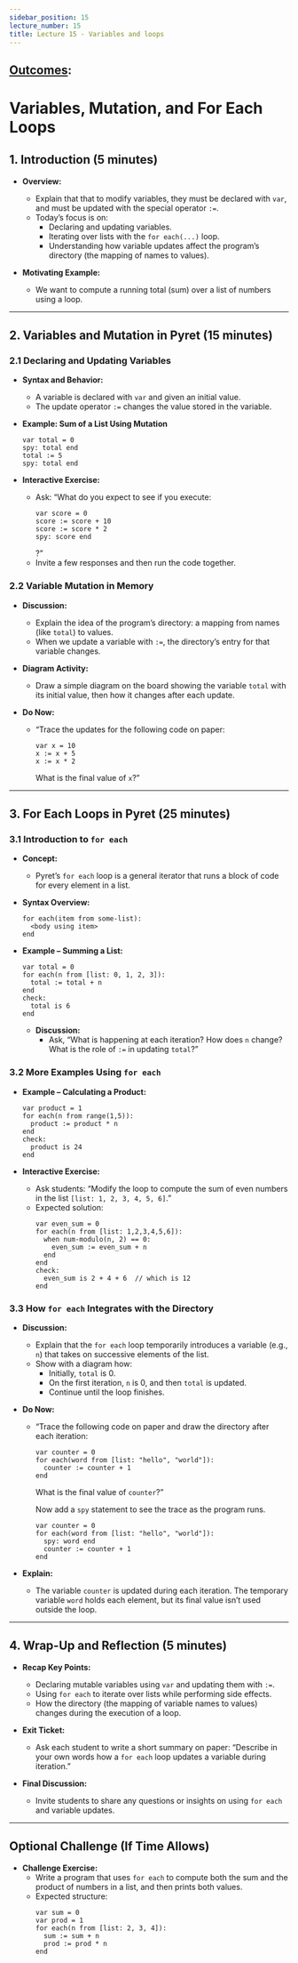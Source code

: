 ```yaml
---
sidebar_position: 15
lecture_number: 15
title: Lecture 15 - Variables and loops
---
```


## [Outcomes](@/home/outcomes.md): 


# Variables, Mutation, and For Each Loops

## 1. Introduction (5 minutes)

- **Overview:**
  - Explain that that to modify variables, they must be declared with `var`, and must be updated with the special operator `:=`.
  - Today’s focus is on:
    - Declaring and updating variables.
    - Iterating over lists with the `for each(...)` loop.
    - Understanding how variable updates affect the program’s directory (the mapping of names to values).

- **Motivating Example:**
  - We want to compute a running total (sum) over a list of numbers using a loop.

---

## 2. Variables and Mutation in Pyret (15 minutes)

### 2.1 Declaring and Updating Variables

- **Syntax and Behavior:**
  - A variable is declared with `var` and given an initial value.
  - The update operator `:=` changes the value stored in the variable.
  
- **Example: Sum of a List Using Mutation**

  ```pyret
  var total = 0
  spy: total end
  total := 5
  spy: total end
  ```
  
- **Interactive Exercise:**
  - Ask: “What do you expect to see if you execute:
    ```pyret
    var score = 0
    score := score + 10
    score := score * 2
    spy: score end
    ```
    ?”
  - Invite a few responses and then run the code together.

### 2.2 Variable Mutation in Memory

- **Discussion:**
  - Explain the idea of the program’s directory: a mapping from names (like `total`) to values.
  - When we update a variable with `:=`, the directory’s entry for that variable changes.
  
- **Diagram Activity:**
  - Draw a simple diagram on the board showing the variable `total` with its initial value, then how it changes after each update.

- **Do Now:**
  - “Trace the updates for the following code on paper:
    ```pyret
    var x = 10
    x := x + 5
    x := x * 2
    ```
    What is the final value of `x`?”

---

## 3. For Each Loops in Pyret (25 minutes)

### 3.1 Introduction to `for each`

- **Concept:**
  - Pyret’s `for each` loop is a general iterator that runs a block of code for every element in a list.

- **Syntax Overview:**

  ```pyret
  for each(item from some-list):
    <body using item>
  end
  ```
  
- **Example – Summing a List:**

  ```pyret
  var total = 0
  for each(n from [list: 0, 1, 2, 3]):
    total := total + n
  end
  check:
    total is 6
  end
  ```

  - **Discussion:**  
    - Ask, “What is happening at each iteration? How does `n` change? What is the role of `:=` in updating `total`?”

### 3.2 More Examples Using `for each`

- **Example – Calculating a Product:**

  ```pyret
  var product = 1
  for each(n from range(1,5)):
    product := product * n
  end
  check:
    product is 24
  end
  ```
  
- **Interactive Exercise:**
  - Ask students: “Modify the loop to compute the sum of even numbers in the list `[list: 1, 2, 3, 4, 5, 6]`.”
  - Expected solution:
    ```pyret
    var even_sum = 0
    for each(n from [list: 1,2,3,4,5,6]):
      when num-modulo(n, 2) == 0:
        even_sum := even_sum + n
      end
    end
    check:
      even_sum is 2 + 4 + 6  // which is 12
    end
    ```

### 3.3 How `for each` Integrates with the Directory

- **Discussion:**
  - Explain that the `for each` loop temporarily introduces a variable (e.g., `n`) that takes on successive elements of the list.
  - Show with a diagram how:
    - Initially, `total` is 0.
    - On the first iteration, `n` is 0, and then `total` is updated.
    - Continue until the loop finishes.
  
- **Do Now:**
  - “Trace the following code on paper and draw the directory after each iteration:
    ```pyret
    var counter = 0
    for each(word from [list: "hello", "world"]):
      counter := counter + 1
    end
    ```
    What is the final value of `counter`?”
    
    Now add a `spy` statement to see the trace as the program runs.
    ```pyret
    var counter = 0
    for each(word from [list: "hello", "world"]):
      spy: word end
      counter := counter + 1
    end
    ```
    
    
  
- **Explain:**
  - The variable `counter` is updated during each iteration. The temporary variable `word` holds each element, but its final value isn’t used outside the loop.

---

## 4. Wrap-Up and Reflection (5 minutes)

- **Recap Key Points:**
  - Declaring mutable variables using `var` and updating them with `:=`.
  - Using `for each` to iterate over lists while performing side effects.
  - How the directory (the mapping of variable names to values) changes during the execution of a loop.
  
- **Exit Ticket:**
  - Ask each student to write a short summary on paper: “Describe in your own words how a `for each` loop updates a variable during iteration.”
  
- **Final Discussion:**
  - Invite students to share any questions or insights on using `for each` and variable updates.

---

## Optional Challenge (If Time Allows)

- **Challenge Exercise:**
  - Write a program that uses `for each` to compute both the sum and the product of numbers in a list, and then prints both values.
  - Expected structure:
    ```pyret
    var sum = 0
    var prod = 1
    for each(n from [list: 2, 3, 4]):
      sum := sum + n
      prod := prod * n
    end
    ```

